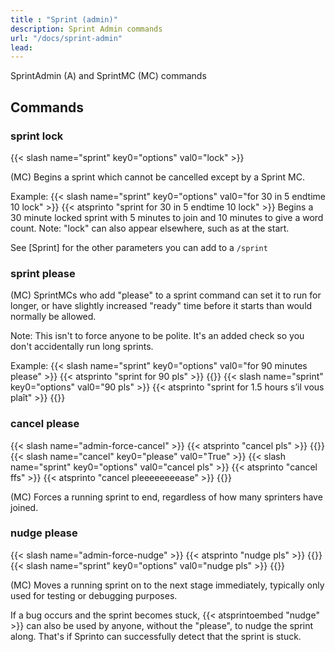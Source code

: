 ```yaml
---
title : "Sprint (admin)"
description: Sprint Admin commands
url: "/docs/sprint-admin"
lead: 
---
```


SprintAdmin (A) and SprintMC (MC) commands

## Commands

### sprint lock
{{< slash name="sprint" key0="options" val0="lock" >}} 

(MC) Begins a sprint which cannot be cancelled except by a Sprint MC. 

Example:
{{< slash name="sprint" key0="options" val0="for 30 in 5 endtime 10 lock" >}} 
{{< atsprinto "sprint for 30 in 5 endtime 10 lock" >}} 
Begins a 30 minute locked sprint with 5 minutes to join and 10 minutes to give a word count. Note: "lock" can also appear elsewhere, such as at the start.

See [Sprint] for the other parameters you can add to a `/sprint` 

### sprint please

(MC) SprintMCs who add "please" to a sprint command can set it to run for longer, or have slightly increased "ready" time before it starts than would normally be allowed.

Note: This isn't to force anyone to be polite. It's an added check so you don't accidentally run long sprints.

Example:
{{< slash name="sprint" key0="options" val0="for 90 minutes please" >}} 
{{< atsprinto "sprint for 90 pls" >}} 
{{<alts>}}
{{< slash name="sprint" key0="options" val0="90 pls" >}} 
{{< atsprinto "sprint for 1.5 hours s’il vous plaît" >}} 
{{</alts>}}

### cancel please

{{< slash name="admin-force-cancel" >}} 
{{< atsprinto "cancel pls" >}} 
{{<alts>}}
{{< slash name="cancel" key0="please" val0="True" >}} 
{{< slash name="sprint" key0="options" val0="cancel pls" >}} 
{{< atsprinto "cancel ffs" >}} 
{{< atsprinto "cancel pleeeeeeeease" >}} 
{{</alts>}}

(MC) Forces a running sprint to end, regardless of how many sprinters have joined.

### nudge please

{{< slash name="admin-force-nudge" >}} 
{{< atsprinto "nudge pls" >}} 
{{<alts>}}
{{< slash name="sprint" key0="options" val0="nudge pls" >}} 
{{</alts>}}

(MC) Moves a running sprint on to the next stage immediately, typically only used for testing or debugging purposes.

If a bug occurs and the sprint becomes stuck, {{< atsprintoembed "nudge" >}} can also be used by anyone, without the "please", to nudge the sprint along. That's if Sprinto can successfully detect that the sprint is stuck.


<!--

| `/admin-forget-user 123456789` or `@sprinto forgetuser 123456789` | (MC) Stops a user 123456789 getting pinged at the start of sprints, as if they had typed `/forgetme` themselves. Replace `123456789` with the ID of the Discord user. If you can't see their user id, you might have to turn on "Developer Mode" in Discord settings, then "Copy ID" will appear when you right click the user. You can also use their user name (with no `@`), if they haven't left the server. Use `/admin-forget-all-users` or `@sprinto forget_all_users` (A) to forget all users. |
| `@sprinto pinguser <user> <number>` | (MC) Turn pings on for a user, like if they typed `/pingme`. Replace `<number>` with the number of sprints. Default is 3. For "never" use 0. For always, use 1000. |
-->